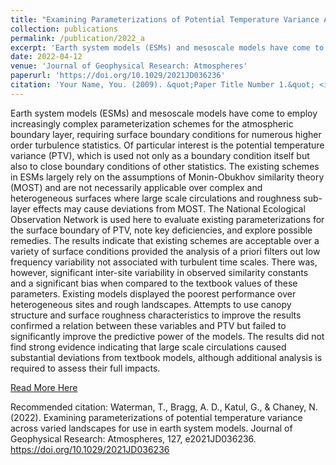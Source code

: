 ```yaml
---
title: "Examining Parameterizations of Potential Temperature Variance Across Varied Landscapes for Use in Earth System Models"
collection: publications
permalink: /publication/2022_a
excerpt: 'Earth system models (ESMs) and mesoscale models have come to employ increasingly complex parameterization schemes for the atmospheric boundary layer, requiring surface boundary conditions for numerous higher order turbulence statistics... ... The National Ecological Observation Network is used here to evaluate existing parameterizations for the surface boundary of PTV, note key deficiencies, and explore possible remedies. The results indicate that existing schemes are acceptable over a variety of surface conditions ...'
date: 2022-04-12
venue: 'Journal of Geophysical Research: Atmospheres'
paperurl: 'https://doi.org/10.1029/2021JD036236'
citation: 'Your Name, You. (2009). &quot;Paper Title Number 1.&quot; <i>Journal 1</i>. 1(1).'
---
```

Earth system models (ESMs) and mesoscale models have come to employ increasingly complex parameterization schemes for the atmospheric boundary layer, requiring surface boundary conditions for numerous higher order turbulence statistics. Of particular interest is the potential temperature variance (PTV), which is used not only as a boundary condition itself but also to close boundary conditions of other statistics. The existing schemes in ESMs largely rely on the assumptions of Monin-Obukhov similarity theory (MOST) and are not necessarily applicable over complex and heterogeneous surfaces where large scale circulations and roughness sub-layer effects may cause deviations from MOST. The National Ecological Observation Network is used here to evaluate existing parameterizations for the surface boundary of PTV, note key deficiencies, and explore possible remedies. The results indicate that existing schemes are acceptable over a variety of surface conditions provided the analysis of a priori filters out low frequency variability not associated with turbulent time scales. There was, however, significant inter-site variability in observed similarity constants and a significant bias when compared to the textbook values of these parameters. Existing models displayed the poorest performance over heterogeneous sites and rough landscapes. Attempts to use canopy structure and surface roughness characteristics to improve the results confirmed a relation between these variables and PTV but failed to significantly improve the predictive power of the models. The results did not find strong evidence indicating that large scale circulations caused substantial deviations from textbook models, although additional analysis is required to assess their full impacts.

[Read More Here](https://doi.org/10.1029/2021JD036236)

Recommended citation: Waterman, T., Bragg, A. D., Katul, G., & Chaney, N. (2022). Examining parameterizations of potential temperature variance across varied landscapes for use in earth system models. Journal of Geophysical Research: Atmospheres, 127, e2021JD036236. https://doi.org/10.1029/2021JD036236
